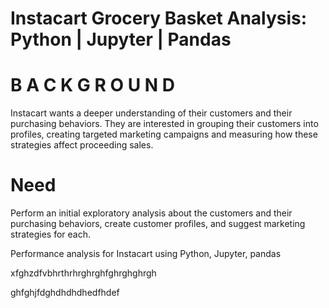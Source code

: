 # Instacart Grocery Basket Analysis: Python | Jupyter | Pandas

# B A C K G R O U N D
Instacart wants a deeper understanding of their customers and
their purchasing behaviors. They are interested in grouping their
customers into profiles, creating targeted marketing campaigns
and measuring how these strategies affect proceeding sales. 

# Need
Perform an initial exploratory analysis about the customers and
their purchasing behaviors, create customer profiles, and 
suggest marketing strategies for each.

Performance analysis for Instacart using Python, Jupyter, pandas


xfghzdfvbhrthrhrghrghfghrghghrgh

ghfghjfdghdhdhdhedfhdef

